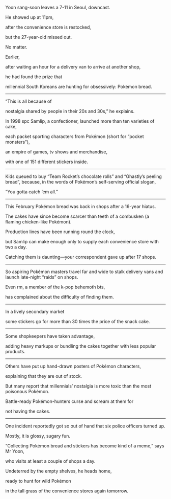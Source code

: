 Yoon sang-soon leaves a 7-11 in Seoul, downcast. 

He showed up at 11pm, 

after the convenience store is restocked, 

but the 27-year-old missed out. 

No matter. 

Earlier, 

after waiting an hour for a delivery van to arrive at another shop, 

he had found the prize that 

millennial South Koreans are hunting for obsessively: Pokémon bread.


---


“This is all because of 

nostalgia shared by people in their 20s and 30s,” he explains. 

In 1998 spc Samlip, a confectioner, launched more than ten varieties of cake, 

each packet sporting characters from Pokémon (short for “pocket monsters”), 

an empire of games, tv shows and merchandise, 

with one of 151 different stickers inside. 


---

Kids queued to buy “Team Rocket’s chocolate rolls” and “Ghastly’s peeling bread”, because, in the words of Pokémon’s self-serving official slogan, 

“You gotta catch ’em all.”


---

This February Pokémon bread was back in shops after a 16-year hiatus. 


The cakes have since become scarcer than teeth of a combusken (a flaming chicken-like Pokémon). 


Production lines have been running round the clock, 

but Samlip can make enough only to supply each convenience store with two a day. 


Catching them is daunting—your correspondent gave up after 17 shops.


---


So aspiring Pokémon masters travel far and wide to stalk delivery vans and launch late-night “raids” on shops. 


Even rm, a member of the k-pop behemoth bts, 

has complained about the difficulty of finding them. 

---

In a lively secondary market 

some stickers go for more than 30 times the price of the snack cake.


---

Some shopkeepers have taken advantage, 

adding heavy markups or bundling the cakes together with less popular products. 

---

Others have put up hand-drawn posters of Pokémon characters, 

explaining that they are out of stock. 


But many report that millennials’ nostalgia is more toxic than the most poisonous Pokémon. 


Battle-ready Pokémon-hunters curse and scream at them for 

not having the cakes. 


---

One incident reportedly got so out of hand that six police officers turned up.

Mostly, it is glossy, sugary fun. 


“Collecting Pokémon bread and stickers has become kind of a meme,” says Mr Yoon, 


who visits at least a couple of shops a day. 


Undeterred by the empty shelves, he heads home, 

ready to hunt for wild Pokémon 

in the tall grass of the convenience stores again tomorrow.
